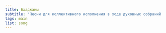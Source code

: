 ```yaml
---
title: Бхаджаны
subtitle: 'Песни для коллективного исполнения в ходе духовных собраний'
tags: main
list: song
---
```



